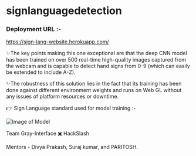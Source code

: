 # signlanguagedetection
### Deployment URL :-
https://sign-lang-website.herokuapp.com/

✨The key points making this one exceptional are that the deep CNN model has been trained on over 500 real-time high-quality images captured from the webcam and is capable to detect hand signs from 0-9 (which can easily be extended to include A-Z). 

✨The robustness of this solution lies in the fact that its training has been done against different environment weights and runs on Web GL without any issues of platform resources or downtime.

:point_right: Sign Language standard used for model training :-

![Image of Model](https://github.com/hackslash-nitp/signlanguagedetection/blob/main/hand-sign-language-numbers-collection-260nw-1280130250.jpg)

Team Gray-Interface :heavy_multiplication_x: HackSlash

Mentors -  Divya Prakash, Suraj kumar, and PARITOSH.
